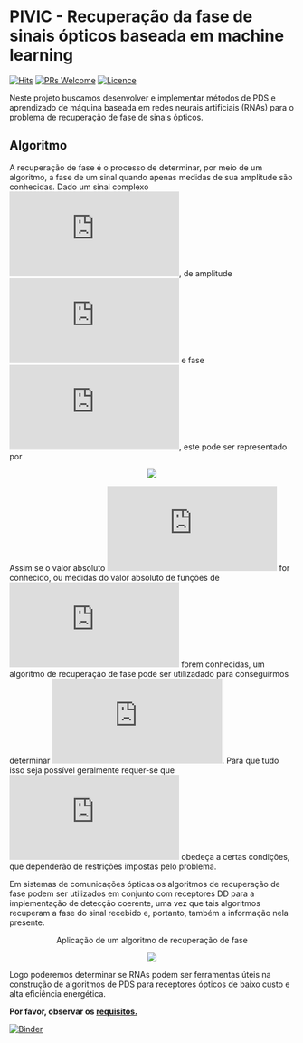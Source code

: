 # PIVIC - Recuperação da fase de sinais ópticos  baseada em machine learning
[![Hits](https://hits.seeyoufarm.com/api/count/incr/badge.svg?url=https%3A%2F%2Fen.wikipedia.org%2Fwiki%2FPhase_retrieval&count_bg=%233B72CE&title_bg=%23000000&icon=wikipedia.svg&icon_color=%23FFFFFF&title=More+information&edge_flat=false)](https://en.wikipedia.org/wiki/Phase_retrieval) [![PRs Welcome](https://img.shields.io/badge/PRs-Welcome-brightgreen.svg?style=flat-square)](http://makeapullrequest.com) [![Licence](https://img.shields.io/badge/License-MIT-critical)](https://github.com/silasabs/PIVIC-Comunicacoes-Opticas/blob/main/LICENSE)

Neste projeto buscamos desenvolver e implementar métodos de PDS e aprendizado de máquina baseada em redes neurais artificiais (RNAs) para o problema de recuperação de fase de sinais ópticos.

## Algoritmo
A recuperação de fase é o processo de determinar, por meio de um algoritmo, a fase de um sinal quando apenas medidas de sua amplitude são conhecidas.  Dado um  sinal complexo ![equation](https://latex.codecogs.com/gif.latex?E%28t%29), de amplitude ![equation](https://latex.codecogs.com/gif.latex?%7CE%28t%29%7C) e fase ![equation](https://latex.codecogs.com/gif.latex?%5Cphi%28t%29), este pode ser representado por

<p align="center">
  <img src="https://latex.codecogs.com/gif.latex?E%28t%29%3D%7CE%28t%29%7Ce%5E%7B%5Cphi%28t%29%7D">
</p>

Assim se o valor absoluto ![equation](https://latex.codecogs.com/gif.latex?%7CE%28t%29%7C) for conhecido, ou medidas do valor absoluto de funções de ![equation](https://latex.codecogs.com/gif.latex?E%28t%29) forem conhecidas, um algoritmo de recuperação de fase pode ser utilizadado para conseguirmos determinar ![equation](https://latex.codecogs.com/gif.latex?%5Cphi%28t%29). Para que tudo isso seja possível geralmente requer-se que ![equation](https://latex.codecogs.com/gif.latex?E%28t%29) obedeça a certas condições, que dependerão de restrições impostas pelo problema.

Em sistemas de comunicações ópticas os algoritmos de recuperação de fase podem ser utilizados em conjunto com receptores DD para a implementação de detecção coerente, uma vez que tais algoritmos recuperam a fase do sinal recebido e, portanto, também a informação nela presente.

<p align="center"> Aplicação de um algoritmo de recuperação de fase </p>

<p align="center">
  <img src="https://i.postimg.cc/kX4Jr4MT/Algoritmo.png)](https://postimg.cc/vDJFfGVn">
</p>

Logo poderemos determinar se RNAs podem ser ferramentas úteis na construção de algoritmos de PDS para receptores ópticos de baixo custo e alta eficiência energética.

**Por favor, observar os [requisitos.](https://github.com/silasabs/PIVIC-Comunicacoes-Opticas/blob/main/requisitos.txt)**

[![Binder](https://mybinder.org/badge_logo.svg)](https://mybinder.org/v2/git/https%3A%2F%2Fgithub.com%2Fsilasabs%2FPIVIC-Comunicacoes-Opticas/main)
